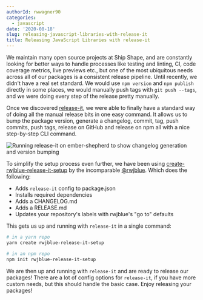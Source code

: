 ```yaml
---
authorId: rwwagner90
categories: 
  - javascript
date: '2020-08-18'
slug: releasing-javascript-libraries-with-release-it
title: Releasing JavaScript Libraries with release-it
---
```


We maintain many open source projects at Ship Shape, and are constantly looking for better ways to handle processes like testing and linting, CI,
code coverage metrics, live previews etc., but one of the most ubiquitous needs across all of our packages is a consistent release pipeline. 
Until recently, we didn't have a real set standard. We would use `npm version` and `npm publish` directly in some places, we would manually
push tags with `git push --tags`, and we were doing every step of the release pretty manually.

Once we discovered [release-it](https://github.com/release-it/release-it), we were able to finally have a standard way of doing all the manual release bits in one easy command.
It allows us to bump the package version, generate a changelog, commit, tag, push commits, push tags, release on GitHub and release on npm all with a nice step-by-step CLI command.

![Running release-it on ember-shepherd to show changelog generation and version bumping](/img/blog/releasing-javascript-libraries-with-release-it/release-it.png)

To simplify the setup process even further, we have been using [create-rwjblue-release-it-setup](https://github.com/rwjblue/create-rwjblue-release-it-setup) by the incomparable [@rwjblue](https://twitter.com/rwjblue). Which does the following:

* Adds `release-it` config to package.json
* Installs required dependencies
* Adds a CHANGELOG.md
* Adds a RELEASE.md
* Updates your repository's labels with rwjblue's "go to" defaults

This gets us up and running with `release-it` in a single command:

```bash
# in a yarn repo
yarn create rwjblue-release-it-setup

# in an npm repo
npm init rwjblue-release-it-setup
```

We are then up and running with `release-it` and are ready to release our packages! There are a lot of config options for `release-it`, if you have more custom needs, but
this should handle the basic case. Enjoy releasing your packages!
